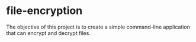 # file-encryption

The objective of this project is to create a simple command-line application that can encrypt and decrypt files.

